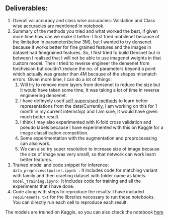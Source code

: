 ## Deliverables:
1. Overall val accuracy and class wise accuracies: Validation and Class wise accuracies are mentioned in notebook.
2. Summary of the methods you tried and what worked the best, if given more time how can we make it better:
  I first tried mobilenet because of the limitation in parameter(below 3M), but I wanted to try densenet because it works better for fine grained features and the images in dataset had finegrained features. So, I first tried to build Densnet but in between I realised that I will not be able to use imagenet weights in that custom model. Then I tried to reverse engineer the densenet from torchvision but couldn't reduce the no. of parameters beyond a point which actually was greater than 4M because of the shapes mismatch errors.
    Given more time, I can do a lot of things:
    1. Will try to remove more layers from densenet to reduce the size but it would have taken some time, It was taking a lot of time in reverse engineering densenet.
    2. I have definyely used [self-supervised methods](https://lilianweng.github.io/lil-log/2019/11/10/self-supervised-learning.html) to learn better representations from the data(Currently, I am working on this for 1 month in my current internship) and I am sure, It would have given much better result.
    3. I think I may also experimented with K-fold cross validation and pseudo labels because I have experimented with this on Kaggle for a image classification competition.
    4. Some experimentation with the augmentation and preprocesssing can also work.
    5. We can also try super resolution to increase size of image because the size of image was very smalll, so that network can work learn better features.
3. Trained model and code snippet for inference:
    ```data_preprocess(pulse).ipynb :```  It includes code for matching variant with family and then craeting dataset with folder name as labels.
    ```model_training.ipynb:``` It includes code for training and all the experiments that I have done.
4. Code along with steps to reproduce the results: I have included ```requirements.txt``` for the libraries necessary to run these notebooks. You can directly run each cell to reproduce each result.

The models are trained on Kaggle, so you can also check the notebook [here](https://www.kaggle.com/adityakumar01/kernel5fcffdd867?scriptVersionId=39385725)
  
